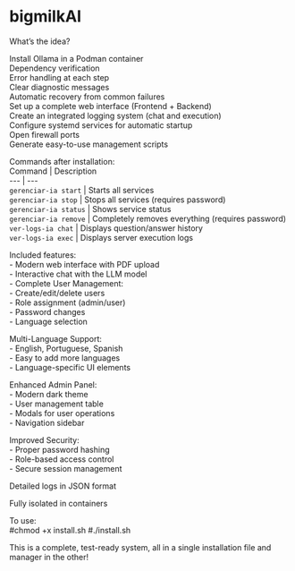 # bigmilkAI

What’s the idea?

Install Ollama in a Podman container  
	Dependency verification  
	Error handling at each step  
	Clear diagnostic messages  
	Automatic recovery from common failures  
	Set up a complete web interface (Frontend + Backend)  
	Create an integrated logging system (chat and execution)  
	Configure systemd services for automatic startup  
	Open firewall ports  
	Generate easy-to-use management scripts  

Commands after installation:  
	Command | Description  
					--- | ---  
	`gerenciar-ia start` | Starts all services  
	`gerenciar-ia stop` | Stops all services (requires password)  
	`gerenciar-ia status` | Shows service status  
	`gerenciar-ia remove` | Completely removes everything (requires password)  
	`ver-logs-ia chat` | Displays question/answer history  
	`ver-logs-ia exec` | Displays server execution logs  

Included features:  
	- Modern web interface with PDF upload  
	- Interactive chat with the LLM model  
	- Complete User Management:  
	  - Create/edit/delete users  
	  - Role assignment (admin/user)  
	  - Password changes  
	  - Language selection  

Multi-Language Support:  
	- English, Portuguese, Spanish  
	- Easy to add more languages  
	- Language-specific UI elements  

Enhanced Admin Panel:  
	- Modern dark theme  
	- User management table  
	- Modals for user operations  
	- Navigation sidebar  

Improved Security:  
	- Proper password hashing  
	- Role-based access control  
	- Secure session management  

Detailed logs in JSON format  
	

Fully isolated in containers  

To use:  
	#chmod +x install.sh
	#./install.sh  

This is a complete, test-ready system, all in a single installation file and manager in the other!
